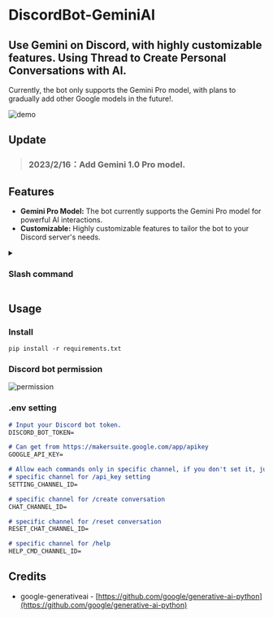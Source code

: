 # DiscordBot-GeminiAI
## Use Gemini on Discord, with highly customizable features. Using Thread to Create Personal Conversations with AI.
Currently, the bot only supports the Gemini Pro model, with plans to gradually add other Google models in the future!.

![demo](https://i.imgur.com/OO52TfC.gif)

## Update
> ### 2023/2/16：Add Gemini 1.0 Pro model.
   
## Features
- **Gemini Pro Model:** The bot currently supports the Gemini Pro model for powerful AI interactions.
- **Customizable:** Highly customizable features to tailor the bot to your Discord server's needs.

<details>
   <summary>
   
   ### Slash command

   </summary>
   
* `/api_key setting [choice] [api_key]`
  * Can upload own google api key or delete it. (api key get from https://makersuite.google.com/app/apikey)
    * [choice]：`delete` or `set` your api key

  ![setting](https://i.imgur.com/QWcaGG6.png)
  
* `/create conversation [model] [type] [use_prompt] [use_character]`
  * Create a thread exclusively for the user to chat with the bot.
    * [model]：Choose AI model.
    * [type]：Choose thread type, private or public.
    * [temperature]：Controls the level of randomness in the output, ranging from highly varied (closer to 1.0) to less surprising (closer to 0.0).
    * [harrassment]、[hate_speech]、[sexually_explicit]、[dangerous_content]：It's [Safety Settings](https://ai.google.dev/docs/safety_setting_gemini#safety-settings), the default is Block some.


* `/reset conversation`
  * It will only clear the chat history, personalization settings will remain unchanged.
</details>

## Usage

### Install

```
pip install -r requirements.txt
```

### Discord bot permission

![permission](https://i.imgur.com/ZHYlRJH.png)

### .env setting

```markdown
# Input your Discord bot token.
DISCORD_BOT_TOKEN=

# Can get from https://makersuite.google.com/app/apikey
GOOGLE_API_KEY=

# Allow each commands only in specific channel, if you don't set it, just default to all channels.
# specific channel for /api_key setting
SETTING_CHANNEL_ID=

# specific channel for /create conversation
CHAT_CHANNEL_ID=

# specific channel for /reset conversation
RESET_CHAT_CHANNEL_ID=

# specific channel for /help
HELP_CMD_CHANNEL_ID=
```

## Credits
* google-generativeai - [https://github.com/google/generative-ai-python](https://github.com/google/generative-ai-python)